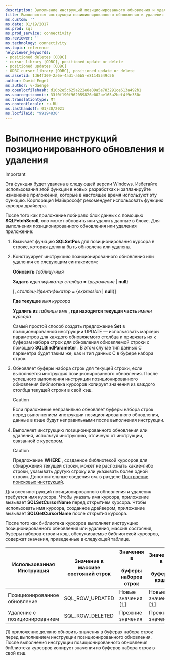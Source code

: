 ```yaml
---
description: Выполнение инструкций позиционированного обновления и удаления
title: Выполняются инструкции позиционированного обновления и удаления | Документация Майкрософт
ms.custom: ''
ms.date: 01/19/2017
ms.prod: sql
ms.prod_service: connectivity
ms.reviewer: ''
ms.technology: connectivity
ms.topic: reference
helpviewer_keywords:
- positioned deletes [ODBC]
- cursor library [ODBC], positioned update or delete
- positioned updates [ODBC]
- ODBC cursor library [ODBC], positioned update or delete
ms.assetid: 1d64f309-2a6e-4ad1-a6b5-e81145549c56
author: David-Engel
ms.author: v-daenge
ms.openlocfilehash: d10b2e5c625a222e8e09a5e783291ce613a492b1
ms.sourcegitcommit: 33f0f190f962059826e002be165a2bef4f9e350c
ms.translationtype: MT
ms.contentlocale: ru-RU
ms.lasthandoff: 01/30/2021
ms.locfileid: "99194830"
---
```

# <a name="executing-positioned-update-and-delete-statements"></a>Выполнение инструкций позиционированного обновления и удаления
> [!IMPORTANT]  
>  Эта функция будет удалена в следующей версии Windows. Избегайте использования этой функции в новых разработках и запланируйте изменение приложений, которые в настоящее время используют эту функцию. Корпорация Майкрософт рекомендует использовать функцию курсора драйвера.  
  
 После того как приложение побирало блок данных с помощью **SQLFetchScroll**, оно может обновить или удалить данные в блоке. Для выполнения позиционированного обновления или удаления приложение:  
  
1.  Вызывает функцию **SQLSetPos** для позиционирования курсора в строке, которая должна быть обновлена или удалена.  
  
2.  Конструирует инструкцию позиционированного обновления или удаления со следующим синтаксисом:  
  
     **Обновить** *таблицу-имя*  
  
     **Задать** *идентификатор столбца* **=** {*выражение* &#124; **null**}  
  
     [**,** *столбец-Идентификатор* **=** {*expression* &#124; **null**}]  
  
     **Где текущее** *имя курсора*  
  
     **Удалить из** *таблицы имя* **, где находится текущая часть** *имени курсора*  
  
     Самый простой способ создать предложение **Set** в позиционированной инструкции UPDATE — использовать маркеры параметров для каждого обновляемого столбца и привязать их к буферам набора строк для обновления обновляемой строки с помощью **SQLBindParameter** . В этом случае тип данных C параметра будет таким же, как и тип данных C в буфере набора строк.  
  
3.  Обновляет буферы набора строк для текущей строки, если выполняется инструкция позиционированного обновления. После успешного выполнения инструкции позиционированного обновления библиотека курсоров копирует значения из каждого столбца текущей строки в свой кэш.  
  
    > [!CAUTION]  
    >  Если приложение неправильно обновляет буферы набора строк перед выполнением инструкции позиционированного обновления, данные в кэше будут неправильными после выполнения инструкции.  
  
4.  Выполняет инструкцию позиционированного обновления или удаления, используя инструкцию, отличную от инструкции, связанной с курсором.  
  
    > [!CAUTION]  
    >  Предложение **WHERE** , созданное библиотекой курсоров для обнаружения текущей строки, может не распознать какие-либо строки, указывать другую строку или указывать более одной строки. Дополнительные сведения см. в разделе [Построение поисковых инструкций](../../../odbc/reference/appendixes/constructing-searched-statements.md).  
  
 Для всех инструкций позиционированного обновления и удаления требуется имя курсора. Чтобы указать имя курсора, приложение вызывает **SQLSetCursorName** перед открытием курсора. Чтобы использовать имя курсора, созданное драйвером, приложение вызывает **SQLGetCursorName** после открытия курсора.  
  
 После того как библиотека курсоров выполняет инструкцию позиционированного обновления или удаления, массив состояния, буферы наборов строк и кэш, обслуживаемые библиотекой курсоров, содержат значения, приведенные в следующей таблице.  
  
|Использованная Инструкция|Значение в массиве состояний строк|Значения в<br /><br /> буферы наборов строк|Значения в<br /><br /> буферы кэша|  
|--------------------|-------------------------------|----------------------------------|---------------------------------|  
|Позиционированное обновление|SQL_ROW_UPDATED|Новые значения [1]|Новые значения [1]|  
|Удаление с позиционированием|SQL_ROW_DELETED|Прежние значения|Прежние значения|  
  
 [1] приложение должно обновить значения в буферах набора строк перед выполнением инструкции позиционированного обновления. После выполнения инструкции позиционированного обновления библиотека курсоров копирует значения из буферов набора строк в свой кэш.
